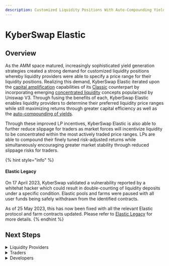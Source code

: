 ```yaml
---
description: Customized Liquidity Positions With Auto-Compounding Yields
---
```


# KyberSwap Elastic

## Overview

As the AMM space matured, increasingly sophisticated yield generation strategies created a strong demand for customized liquidity positions whereby liquidity providers were able to specify a price range for their liquidity positions. Realizing this demand, KyberSwap Elastic iterated upon the [capital amplification](../kyberswap-classic/) capabilities of its [Classic](../kyberswap-classic/) counterpart by incorporating emerging [concentrated liquidity](concepts/concentrated-liquidity.md) concepts popularized by Uniswap V3. Through fusing the benefits of each, KyberSwap Elastic enables liquidity providers to determine their preferred liquidity price ranges while still maximizing returns through greater capital efficiency as well as the [auto-compounding of yields](concepts/reinvestment-curve.md).

Through these improved LP incentives, KyberSwap Elastic is also able to further reduce slippage for traders as market forces will incentivize liquidity to be concentrated within the most actively traded price ranges. LPs are able to compound their finely tuned risk-adjusted returns while simultaneously encouraging greater market stability through reduced slippage risks for traders.

{% hint style="info" %}
#### Elastic Legacy

On 17 April 2023, KyberSwap validated a vulnerability reported by a whitehat hacker which could result in double-counting of liquidity deposits under a specific condition. Elastic pools and farms were paused with all user funds being safely withdrawn from the identified contracts.

As of 25 May 2023, this has now been fixed with all the relevant Elastic protocol and farm contracts updated. Please refer to [Elastic Legacy](../../reference/legacy/elastic-legacy/) for more details.
{% endhint %}

## Next Steps

<details>

<summary>Liquidity Providers</summary>

* [Learn how price ranges affect your yield](concepts/concentrated-liquidity.md)
* [Discover how your yields are being compounded](concepts/reinvestment-curve.md)
* [Understand how Elastic protects you from front runners](concepts/anti-sniping-mechanism.md)
* [Create your own Elastic pool](user-guides/elastic-pool-creation.md)
* [Contribute liquidity to an existing Elastic pool](../kyberswap-classic/user-guides/add-liquidity-to-an-existing-classic-pool.md)
* [Receive additional rewards by yield farming on Elastic](user-guides/yield-farming-on-elastic.md)

</details>

<details>

<summary>Traders</summary>

* [Learn how Elastic APR is calculated](concepts/apr-calculations.md)
* [Get the best rates via the integrated KyberSwap Aggregator](../../kyberswap-solutions/kyberswap-interface/user-guides/instantly-swap-at-the-best-rates.md)

</details>

<details>

<summary>Developers</summary>

* [Explore key Elastic concepts](concepts/)
* [Execute a swap against Elastic pools](developer-guides/execute-an-elastic-swap.md)
* [View Elastic contract code and addresses](contracts/)

</details>
